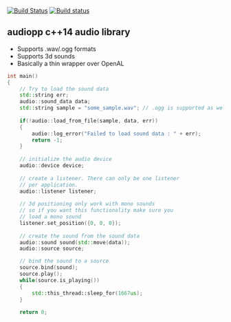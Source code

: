 [![Build Status](https://travis-ci.org/volcoma/audiopp.svg?branch=master)](https://travis-ci.org/volcoma/audiopp)
[![Build status](https://ci.appveyor.com/api/projects/status/ytbigal46vf5kr2t?svg=true)](https://ci.appveyor.com/project/volcoma/audiopp)

## audiopp c++14 audio library
- Supports .wav/.ogg formats
- Supports 3d sounds
- Basically a thin wrapper over OpenAL


```c++
int main()
{
    // Try to load the sound data
    std::string err;
    audio::sound_data data;
    std::string sample = "some_sample.wav"; // .ogg is supported as well
  
    if(!audio::load_from_file(sample, data, err))
    {
        audio::log_error("Failed to load sound data : " + err);
        return -1;
    }
    
    // initialize the audio device
    audio::device device;
    
    // create a listener. There can only be one listener
    // per application. 
    audio::listener listener;
    
    // 3d positioning only work with mono sounds
    // so if you want this functionality make sure you
    // load a mono sound
    listener.set_position({0, 0, 0});
    
    // create the sound from the sound data
    audio::sound sound(std::move(data));
    audio::source source;

    // bind the sound to a source
    source.bind(sound);
    source.play();
    while(source.is_playing())
    {
        std::this_thread::sleep_for(1667us);
    }
    
    return 0;
```
